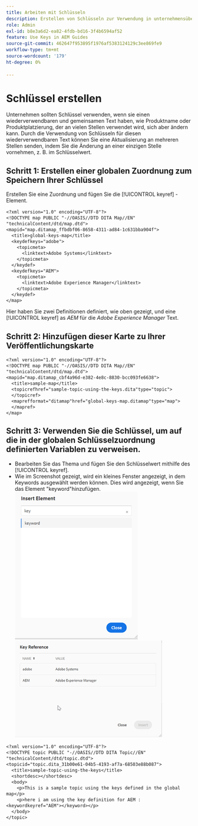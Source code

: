 ```yaml
---
title: Arbeiten mit Schlüsseln
description: Erstellen von Schlüsseln zur Verwendung in unternehmensübergreifenden Inhalten
role: Admin
exl-id: b8e3a6d2-ea82-4fdb-bd16-3f4b6594af52
feature: Use Keys in AEM Guides
source-git-commit: 462647f953895f1976af5383124129c3ee869fe9
workflow-type: tm+mt
source-wordcount: '179'
ht-degree: 0%

---
```


# Schlüssel erstellen

Unternehmen sollten Schlüssel verwenden, wenn sie einen wiederverwendbaren und gemeinsamen Text haben, wie Produktname oder Produktplatzierung, der an vielen Stellen verwendet wird, sich aber ändern kann. Durch die Verwendung von Schlüsseln für diesen wiederverwendbaren Text können Sie eine Aktualisierung an mehreren Stellen senden, indem Sie die Änderung an einer einzigen Stelle vornehmen, z. B. im Schlüsselwert.

## Schritt 1: Erstellen einer globalen Zuordnung zum Speichern Ihrer Schlüssel

Erstellen Sie eine Zuordnung und fügen Sie die [!UICONTROL keyref] -Element.

```
<?xml version="1.0" encoding="UTF-8"?>
<!DOCTYPE map PUBLIC "-//OASIS//DTD DITA Map//EN" "technicalContent/dtd/map.dtd">
<mapid="map.ditamap_ffbdbf06-8658-4311-ad84-1c631bba904f">
  <title>global-keys-map</title>
  <keydefkeys="adobe">
    <topicmeta>
      <linktext>Adobe Systems</linktext>
    </topicmeta>
  </keydef>
  <keydefkeys="AEM">
    <topicmeta>
      <linktext>Adobe Experience Manager</linktext>
    </topicmeta>
  </keydef>
</map>
```

Hier haben Sie zwei Definitionen definiert, wie oben gezeigt, und eine [!UICONTROL keyref] as _AEM_ für die _Adobe Experience Manager_ Text.

## Schritt 2: Hinzufügen dieser Karte zu Ihrer Veröffentlichungskarte

```
<?xml version="1.0" encoding="UTF-8"?>
<!DOCTYPE map PUBLIC "-//OASIS//DTD DITA Map//EN" "technicalContent/dtd/map.dtd">
<mapid="map.ditamap_cbf4a96d-e382-4e8c-8830-bcc093fe6638">
  <title>sample-map</title>
  <topicrefhref="sample-topic-using-the-keys.dita"type="topic">
  </topicref>
  <maprefformat="ditamap"href="global-keys-map.ditamap"type="map">
  </mapref>
</map>
```

## Schritt 3: Verwenden Sie die Schlüssel, um auf die in der globalen Schlüsselzuordnung definierten Variablen zu verweisen.

+ Bearbeiten Sie das Thema und fügen Sie den Schlüsselwert mithilfe des [!UICONTROL keyref].
+ Wie im Screenshot gezeigt, wird ein kleines Fenster angezeigt, in dem Keywords ausgewählt werden können. Dies wird angezeigt, wenn Sie das Element &quot;keyword&quot;hinzufügen.
  ![Element einfügen](assets/insert_element.png)
  ![Key Ref](assets/key_ref.png)

```
<?xml version="1.0" encoding="UTF-8"?>
<!DOCTYPE topic PUBLIC "-//OASIS//DTD DITA Topic//EN" "technicalContent/dtd/topic.dtd">
<topicid="topic.dita_31b00e61-04b5-4193-af7a-68503e88b087">
  <title>sample-topic-using-the-keys</title>
  <shortdesc></shortdesc>
  <body>
    <p>This is a sample topic using the keys defined in the global map</p>
    <p>here i am using the key definition for AEM :<keywordkeyref="AEM"></keyword></p>
  </body>
</topic>
```
